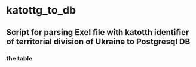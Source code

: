 # katottg_to_db

## Script for parsing Exel file with katotth identifier of territorial division of  Ukraine to Postgresql DB

### the table 
